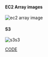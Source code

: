 #### EC2 Array images

![ec2 array image](https://user-images.githubusercontent.com/51740388/84600165-67605680-aeb2-11ea-975f-0aa1ef29e62f.JPG)

#### S3

![s3s3](https://user-images.githubusercontent.com/51740388/84600160-64656600-aeb2-11ea-8e46-9189a428f289.JPG)


[CODE](https://github.com/our-sopt-server-team6/Ims/tree/master/homework7/practice)